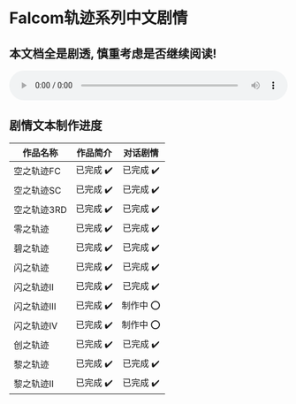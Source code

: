 # Falcom轨迹系列中文剧情

## 本文档全是剧透, 慎重考虑是否继续阅读!

<audio controls loop style="width: 100%">
 <source src="bgms/sora-fc/Hoshi-no-Arika.mp3" type="audio/mpeg">
 Your browser does not support the audio element.
</audio>

## 剧情文本制作进度

|   作品名称   |    作品简介    |   对话剧情    |
|-------------|:-------------:|:-------------:|
| 空之轨迹FC   |    已完成 :heavy_check_mark:   |    已完成 :heavy_check_mark:   |
| 空之轨迹SC   |    已完成 :heavy_check_mark:   |    已完成 :heavy_check_mark:   |
| 空之轨迹3RD  |    已完成 :heavy_check_mark:   |    已完成 :heavy_check_mark:   |
| 零之轨迹     |    已完成 :heavy_check_mark:   |    已完成 :heavy_check_mark:   |
| 碧之轨迹     |    已完成 :heavy_check_mark:   |    已完成 :heavy_check_mark:   |
| 闪之轨迹     |    已完成 :heavy_check_mark:   |    已完成 :heavy_check_mark:   |
| 闪之轨迹II   |    已完成 :heavy_check_mark:   |    已完成 :heavy_check_mark:   |
| 闪之轨迹III  |    已完成 :heavy_check_mark:   |    制作中 :o:                  |
| 闪之轨迹IV   |    已完成 :heavy_check_mark:   |    制作中 :o:                  |
| 创之轨迹     |    已完成 :heavy_check_mark:   |    已完成 :heavy_check_mark:   |
| 黎之轨迹     |    已完成 :heavy_check_mark:   |    已完成 :heavy_check_mark:   |
| 黎之轨迹II   |    已完成 :heavy_check_mark:   |    已完成 :heavy_check_mark:   |
